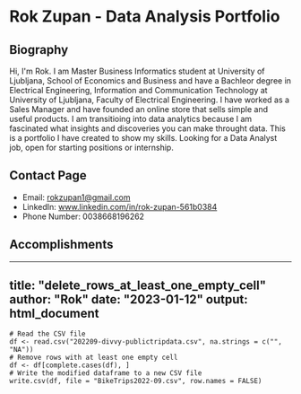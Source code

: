 # Rok Zupan - Data Analysis Portfolio

## Biography

Hi, I'm Rok. I am Master Business Informatics student at University of Ljubljana, School of Economics and Business and have a Bachleor degree in Electrical Engineering, Information and Communication Technology at University of Ljubljana, Faculty of Electrical Engineering. I have worked as a Sales Manager and have founded an online store that sells simple and useful products. I am transitioing into data analytics because I am fascinated what insights and discoveries you can make throught data. This is a  portfolio I have created to show my skills. Looking for a Data Analyst job, open for starting positions or internship.

## Contact Page

* Email: rokzupan1@gmail.com
* LinkedIn: www.linkedin.com/in/rok-zupan-561b0384
* Phone Number: 0038668196262

## Accomplishments


---
title: "delete_rows_at_least_one_empty_cell"
author: "Rok"
date: "2023-01-12"
output: html_document
---

```{r setup, include=FALSE}
# Read the CSV file
df <- read.csv("202209-divvy-publictripdata.csv", na.strings = c("", "NA"))
# Remove rows with at least one empty cell
df <- df[complete.cases(df), ]
# Write the modified dataframe to a new CSV file
write.csv(df, file = "BikeTrips2022-09.csv", row.names = FALSE)
```
